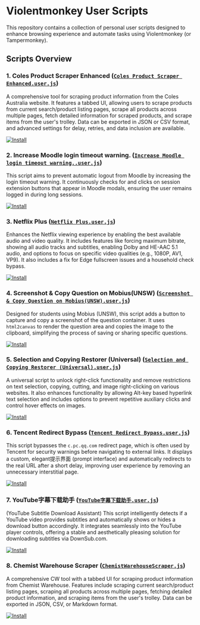 # Violentmonkey User Scripts

This repository contains a collection of personal user scripts designed to enhance browsing experience and automate tasks using Violentmonkey (or Tampermonkey).

## Scripts Overview

### 1. Coles Product Scraper Enhanced ([`Coles Product Scraper Enhanced.user.js`](violentmonkey/Coles%20Product%20Scraper%20Enhanced.user.js))
A comprehensive tool for scraping product information from the Coles Australia website. It features a tabbed UI, allowing users to scrape products from current search/product listing pages, scrape all products across multiple pages, fetch detailed information for scraped products, and scrape items from the user's trolley. Data can be exported in JSON or CSV format, and advanced settings for delay, retries, and data inclusion are available.

[![Install](https://img.shields.io/badge/Install-UserScript-blue?style=for-the-badge)](https://cdn.jsdelivr.net/gh/first-storm/browser_scripts@master/violentmonkey/Coles%20Product%20Scraper%20Enhanced.user.js)

### 2. Increase Moodle login timeout warning. ([`Increase Moodle login timeout warning..user.js`](violentmonkey/Increase%20Moodle%20login%20timeout%20warning..user.js))
This script aims to prevent automatic logout from Moodle by increasing the login timeout warning. It continuously checks for and clicks on session extension buttons that appear in Moodle modals, ensuring the user remains logged in during long sessions.

[![Install](https://img.shields.io/badge/Install-UserScript-blue?style=for-the-badge)](https://cdn.jsdelivr.net/gh/first-storm/browser_scripts@master/violentmonkey/Increase%20Moodle%20login%20timeout%20warning..user.js)

### 3. Netflix Plus ([`Netflix Plus.user.js`](violentmonkey/Netflix%20Plus.user.js))
Enhances the Netflix viewing experience by enabling the best available audio and video quality. It includes features like forcing maximum bitrate, showing all audio tracks and subtitles, enabling Dolby and HE-AAC 5.1 audio, and options to focus on specific video qualities (e.g., 1080P, AV1, VP9). It also includes a fix for Edge fullscreen issues and a household check bypass.

[![Install](https://img.shields.io/badge/Install-UserScript-blue?style=for-the-badge)](https://cdn.jsdelivr.net/gh/first-storm/browser_scripts@master/violentmonkey/Netflix%20Plus.user.js)

### 4. Screenshot & Copy Question on Mobius(UNSW) ([`Screenshot & Copy Question on Mobius(UNSW).user.js`](violentmonkey/Screenshot%20&%20Copy%20Question%20on%20Mobius(UNSW).user.js))
Designed for students using Mobius (UNSW), this script adds a button to capture and copy a screenshot of the question container. It uses `html2canvas` to render the question area and copies the image to the clipboard, simplifying the process of saving or sharing specific questions.

[![Install](https://img.shields.io/badge/Install-UserScript-blue?style=for-the-badge)](https://cdn.jsdelivr.net/gh/first-storm/browser_scripts@master/violentmonkey/Screenshot%20%26%20Copy%20Question%20on%20Mobius(UNSW).user.js)

### 5. Selection and Copying Restorer (Universal) ([`Selection and Copying Restorer (Universal).user.js`](violentmonkey/Selection%20and%20Copying%20Restorer%20(Universal).user.js))
A universal script to unlock right-click functionality and remove restrictions on text selection, copying, cutting, and image right-clicking on various websites. It also enhances functionality by allowing Alt-key based hyperlink text selection and includes options to prevent repetitive auxiliary clicks and control hover effects on images.

[![Install](https://img.shields.io/badge/Install-UserScript-blue?style=for-the-badge)](https://cdn.jsdelivr.net/gh/first-storm/browser_scripts@master/violentmonkey/Selection%20and%20Copying%20Restorer%20(Universal).user.js)

### 6. Tencent Redirect Bypass ([`Tencent Redirect Bypass.user.js`](violentmonkey/Tencent%20Redirect%20Bypass.user.js))
This script bypasses the `c.pc.qq.com` redirect page, which is often used by Tencent for security warnings before navigating to external links. It displays a custom, elegant提示界面 (prompt interface) and automatically redirects to the real URL after a short delay, improving user experience by removing an unnecessary interstitial page.

[![Install](https://img.shields.io/badge/Install-UserScript-blue?style=for-the-badge)](https://cdn.jsdelivr.net/gh/first-storm/browser_scripts@master/violentmonkey/Tencent%20Redirect%20Bypass.user.js)

### 7. YouTube字幕下载助手 ([`YouTube字幕下载助手.user.js`](violentmonkey/YouTube字幕下载助手.user.js))
(YouTube Subtitle Download Assistant) This script intelligently detects if a YouTube video provides subtitles and automatically shows or hides a download button accordingly. It integrates seamlessly into the YouTube player controls, offering a stable and aesthetically pleasing solution for downloading subtitles via DownSub.com.

[![Install](https://img.shields.io/badge/Install-UserScript-blue?style=for-the-badge)](https://cdn.jsdelivr.net/gh/first-storm/browser_scripts@master/violentmonkey/YouTube字幕下载助手.user.js)

### 8. Chemist Warehouse Scraper ([`ChemistWarehouseScraper.js`](violentmonkey/ChemistWarehouseScraper.js))
A comprehensive CW tool with a tabbed UI for scraping product information from Chemist Warehouse. Features include scraping current search/product listing pages, scraping all products across multiple pages, fetching detailed product information, and scraping items from the user's trolley. Data can be exported in JSON, CSV, or Markdown format.

[![Install](https://img.shields.io/badge/Install-UserScript-blue?style=for-the-badge)](https://cdn.jsdelivr.net/gh/first-storm/browser_scripts@master/violentmonkey/ChemistWarehouseScraper.js)